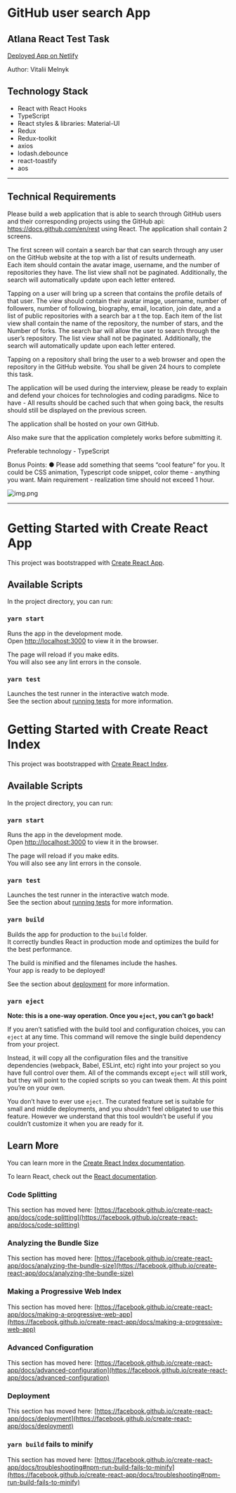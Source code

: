 # GitHub user search App
## Atlana React Test Task 

[Deployed App on Netlify](https://github-searcher-user.netlify.app/)

Author: Vitalii Melnyk

## Technology Stack

- React with React Hooks
- TypeScript
- React styles & libraries: Material-UI
- Redux
- Redux-toolkit
- axios
- lodash.debounce
- react-toastify
- aos
__________________________________________________________________
## Technical Requirements
Please build a web application that is able to search through GitHub
users and their corresponding projects using the GitHub api:
https://docs.github.com/en/rest using React. The application
shall contain 2 screens.

The first screen will contain a search bar that can search through any
user on the GitHub website at the top with a list of results underneath.  
Each item should contain the avatar image, username, and the
number of repositories they have.  The list view shall not be
paginated.  Additionally, the search will automatically update upon
each letter entered.

Tapping on a user will bring up a screen that contains the profile
details of that user.  The view should contain their avatar image,
username, number of followers, number of following, biography, email,
location, join date, and a list of public repositories with a search bar a
t the top. Each item of the list view shall contain the name of the
repository, the number of stars, and the Number of forks. The search
bar will allow the user to search through the user’s repository. The list
view shall not be paginated. Additionally, the search will automatically
update upon each letter entered.

Tapping on a repository shall bring the user to a web browser and open
the repository in the GitHub website.
You shall be given 24 hours to complete this task.

The application will be used during the interview, please be ready to
explain and defend your choices for technologies and coding paradigms.
Nice to have - All results should be cached such that when going
back, the results should still be displayed on the previous screen.

The application shall be hosted on your own GitHub.

Also make sure that the application completely works before submitting it.

Preferable technology - TypeScript

Bonus Points:
● Please add something that seems “cool feature” for you. It could be
CSS animation, Typescript code snippet, color theme - anything you
want. Main requirement - realization time should not exceed 1 hour.

![img.png](img.png)
  _________________________________________________________
# Getting Started with Create React App

This project was bootstrapped with [Create React App](https://github.com/facebook/create-react-app).

## Available Scripts

In the project directory, you can run:

### `yarn start`

Runs the app in the development mode.\
Open [http://localhost:3000](http://localhost:3000) to view it in the browser.

The page will reload if you make edits.\
You will also see any lint errors in the console.

### `yarn test`

Launches the test runner in the interactive watch mode.\
See the section about [running tests](https://facebook.github.io/create-react-app/docs/running-tests) for more information.
# Getting Started with Create React Index

This project was bootstrapped with [Create React Index](https://github.com/facebook/create-react-app).

## Available Scripts

In the project directory, you can run:

### `yarn start`

Runs the app in the development mode.\
Open [http://localhost:3000](http://localhost:3000) to view it in the browser.

The page will reload if you make edits.\
You will also see any lint errors in the console.

### `yarn test`

Launches the test runner in the interactive watch mode.\
See the section about [running tests](https://facebook.github.io/create-react-app/docs/running-tests) for more information.

### `yarn build`

Builds the app for production to the `build` folder.\
It correctly bundles React in production mode and optimizes the build for the best performance.

The build is minified and the filenames include the hashes.\
Your app is ready to be deployed!

See the section about [deployment](https://facebook.github.io/create-react-app/docs/deployment) for more information.

### `yarn eject`

**Note: this is a one-way operation. Once you `eject`, you can’t go back!**

If you aren’t satisfied with the build tool and configuration choices, you can `eject` at any time. This command will remove the single build dependency from your project.

Instead, it will copy all the configuration files and the transitive dependencies (webpack, Babel, ESLint, etc) right into your project so you have full control over them. All of the commands except `eject` will still work, but they will point to the copied scripts so you can tweak them. At this point you’re on your own.

You don’t have to ever use `eject`. The curated feature set is suitable for small and middle deployments, and you shouldn’t feel obligated to use this feature. However we understand that this tool wouldn’t be useful if you couldn’t customize it when you are ready for it.

## Learn More

You can learn more in the [Create React Index documentation](https://facebook.github.io/create-react-app/docs/getting-started).

To learn React, check out the [React documentation](https://reactjs.org/).

### Code Splitting

This section has moved here: [https://facebook.github.io/create-react-app/docs/code-splitting](https://facebook.github.io/create-react-app/docs/code-splitting)

### Analyzing the Bundle Size

This section has moved here: [https://facebook.github.io/create-react-app/docs/analyzing-the-bundle-size](https://facebook.github.io/create-react-app/docs/analyzing-the-bundle-size)

### Making a Progressive Web Index

This section has moved here: [https://facebook.github.io/create-react-app/docs/making-a-progressive-web-app](https://facebook.github.io/create-react-app/docs/making-a-progressive-web-app)

### Advanced Configuration

This section has moved here: [https://facebook.github.io/create-react-app/docs/advanced-configuration](https://facebook.github.io/create-react-app/docs/advanced-configuration)

### Deployment

This section has moved here: [https://facebook.github.io/create-react-app/docs/deployment](https://facebook.github.io/create-react-app/docs/deployment)

### `yarn build` fails to minify

This section has moved here: [https://facebook.github.io/create-react-app/docs/troubleshooting#npm-run-build-fails-to-minify](https://facebook.github.io/create-react-app/docs/troubleshooting#npm-run-build-fails-to-minify)
